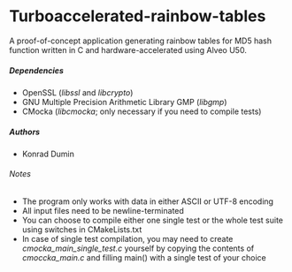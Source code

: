 # Turboaccelerated-rainbow-tables

A proof-of-concept application generating rainbow tables for MD5 hash function written in C and hardware-accelerated using Alveo U50.

##### Dependencies
- OpenSSL (*libssl* and *libcrypto*)
- GNU Multiple Precision Arithmetic Library GMP (*libgmp*)
- CMocka (*libcmocka*; only necessary if you need to compile tests)

##### Authors
- Konrad Dumin

###### Notes
- The program only works with data in either ASCII or UTF-8 encoding
- All input files need to be newline-terminated
- You can choose to compile either one single test or the whole test suite using switches in CMakeLists.txt
- In case of single test compilation, you may need to create *cmocka_main_single_test.c* yourself by copying the contents of *cmoccka_main.c* and filling main() with a single test of your choice
